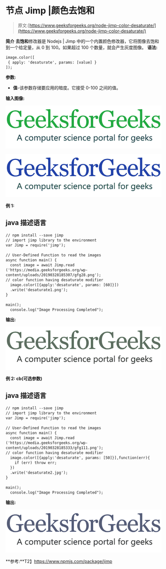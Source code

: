 # 节点 Jimp |颜色去饱和

> 原文:[https://www.geeksforgeeks.org/node-jimp-color-desaturate/](https://www.geeksforgeeks.org/node-jimp-color-desaturate/)

**简介**
**去饱和**修改器是 Nodejs | Jimp 中的一个内置颜色修改器，它将图像去饱和到一个给定量，从 0 到 100。如果超过 100 个数量，就会产生灰度图像。
**语法:**

```
image.color([
 { apply: 'desaturate', params: [value] }
]);
```

**参数:**

*   **值**–该参数存储要应用的暗度。它接受 0-100 之间的值。

**输入图像:**

![](img/11d75a22300d1eaf21322ef1a88a13d0.png)

![](img/290a52d70280cfd5211f5083f062f10e.png)

**例 1:**

## java 描述语言

```
// npm install --save jimp
// import jimp library to the environment
var Jimp = require('jimp');

// User-Defined Function to read the images
async function main() {
  const image = await Jimp.read
('https://media.geeksforgeeks.org/wp-content/uploads/20190328185307/gfg28.png');
// color function having desaturate modifier
  image.color([{apply:'desaturate', params: [60]}])
  .write('desaturate1.png');
}

main();
  console.log("Image Processing Completed");
```

**输出:**

![](img/633075de2678debda0de1d0dea56fc6c.png)

**例 2: cb(可选参数)**

## java 描述语言

```
// npm install --save jimp
// import jimp library to the environment
var Jimp = require('jimp');

// User-Defined Function to read the images
async function main() {
  const image = await Jimp.read
('https://media.geeksforgeeks.org/wp-content/uploads/20190328185333/gfg111.png');
// color function having desaturate modifier
  image.color([{apply:'desaturate', params: [50]}],function(err){
    if (err) throw err;
  })
  .write('desaturate2.jpg');
}

main();
  console.log("Image Processing Completed");
```

**输出:**

![](img/7e80ee4e7147d2750bf5732714b61c61.png)

**参考:**T2】https://www.npmjs.com/package/jimp